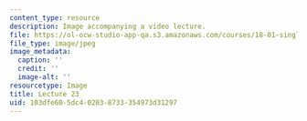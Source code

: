 ```yaml
---
content_type: resource
description: Image accompanying a video lecture.
file: https://ol-ocw-studio-app-qa.s3.amazonaws.com/courses/18-01-single-variable-calculus-fall-2006/103dfe605dc402038733354973d31297_lec23.jpg
file_type: image/jpeg
image_metadata:
  caption: ''
  credit: ''
  image-alt: ''
resourcetype: Image
title: Lecture 23
uid: 103dfe60-5dc4-0203-8733-354973d31297
---
```

